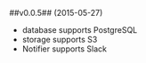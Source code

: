 ##v0.0.5## (2015-05-27)

- database supports PostgreSQL
- storage supports S3
- Notifier supports Slack